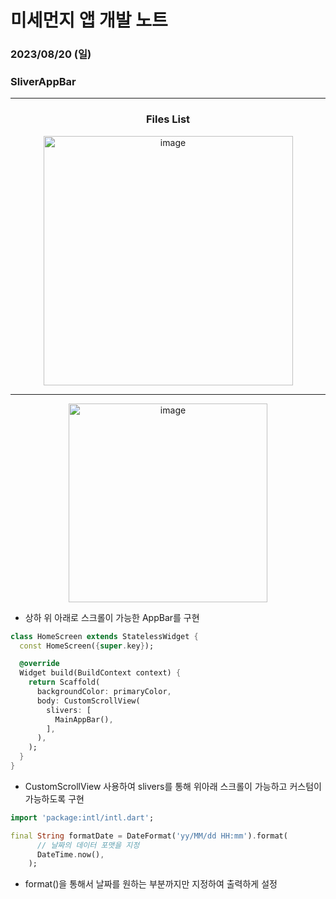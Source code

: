 # 미세먼지 앱 개발 노트

### 2023/08/20 (일)

### SliverAppBar

---

<center><h3>Files List</h3></center>

<p align="center"><img width="399" alt="image" src="https://github.com/baka9131/project-dusty-dust/assets/93738662/c2a81efc-d7ba-4d8a-890b-9259c2285d3b"></p>

---


<p align="center">
<img width="318" alt="image" src="https://github.com/baka9131/project-dusty-dust/assets/93738662/55ce0dd2-025a-4719-a78c-54e2470b5e15">
</p>

+ 상하 위 아래로 스크롤이 가능한 AppBar를 구현



```dart
class HomeScreen extends StatelessWidget {
  const HomeScreen({super.key});

  @override
  Widget build(BuildContext context) {
    return Scaffold(
      backgroundColor: primaryColor,
      body: CustomScrollView(
        slivers: [
          MainAppBar(),
        ],
      ),
    );
  }
}
```

* CustomScrollView 사용하여 slivers를 통해 위아래 스크롤이 가능하고 커스텀이 가능하도록 구현



```dart
import 'package:intl/intl.dart';

final String formatDate = DateFormat('yy/MM/dd HH:mm').format(
      // 날짜의 데이터 포맷을 지정
      DateTime.now(),
    );
```

+ format()을 통해서 날짜를 원하는 부분까지만 지정하여 출력하게 설정
